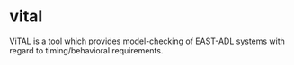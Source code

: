 # vital
ViTAL is a tool which provides model-checking of EAST-ADL systems with regard to timing/behavioral requirements.
